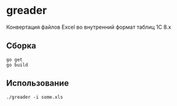 # greader

Конвертация файлов Excel во внутренний формат таблиц 1С 8.x

## Сборка

```
go get
go build
```

## Использование

```
./greader -i some.xls
```


